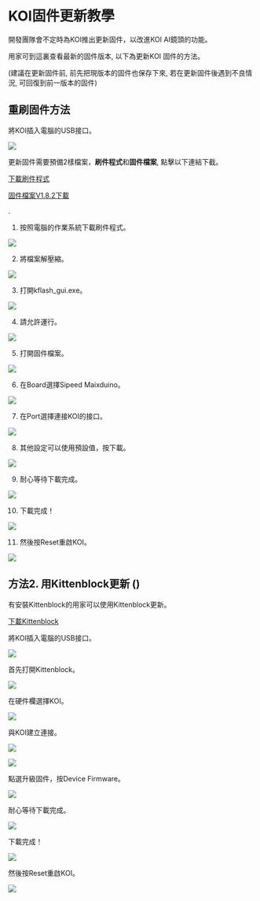 # **KOI固件更新教學**

開發團隊會不定時為KOI推出更新固件，以改進KOI AI鏡頭的功能。

用家可到這裏查看最新的固件版本, 以下為更新KOI 固件的方法。

(建議在更新固件前, 前先把現版本的固件也保存下來, 若在更新固件後遇到不良情況, 可回復到前一版本的固件)



## 重刷固件方法

將KOI插入電腦的USB接口。

![](./images/usb.jpg)

更新固件需要預備2樣檔案，**刷件程式**和**固件檔案**, 點擊以下連結下截。

[下載刷件程式](https://dl.sipeed.com/MAIX/tools/kflash_gui/kflash_gui_v1.6.5)

[固件檔案V1.8.2下載](./updateHist.md)

.

1. 按照電腦的作業系統下載刷件程式。

![](./images/1.png)

2. 將檔案解壓縮。

![](./images/2.png)

3. 打開kflash_gui.exe。

![](./images/3.png)

4. 請允許運行。

![](./images/4.png)

5. 打開固件檔案。

![](./images/5.png)

6. 在Board選擇Sipeed Maixduino。

![](./images/6.png)

7. 在Port選擇連接KOI的接口。

![](./images/7.png)

8. 其他設定可以使用預設值，按下載。

![](./images/8.png)

9. 耐心等待下載完成。

![](./images/9.png)

10. 下載完成！

![](./images/10.png)

11. 然後按Reset重啟KOI。

![](./images/reset.jpg)





## 方法2. 用Kittenblock更新 ()

有安裝Kittenblock的用家可以使用Kittenblock更新。

[下載Kittenblock](../../Kittenblock/powerBrickKB.md)

將KOI插入電腦的USB接口。

![](./images/usb.jpg)

首先打開Kittenblock。

![](./images/kb1.png)

在硬件欄選擇KOI。

![](./images/kb2.png)

與KOI建立連接。

![](./images/kb3.png)

![](./images/kb4.png)

點選升級固件，按Device Firmware。

![](./images/kb5.png)

耐心等待下載完成。

![](./images/kb6.png)

下載完成！

![](./images/kb7.png)

然後按Reset重啟KOI。

![](./images/reset.jpg)